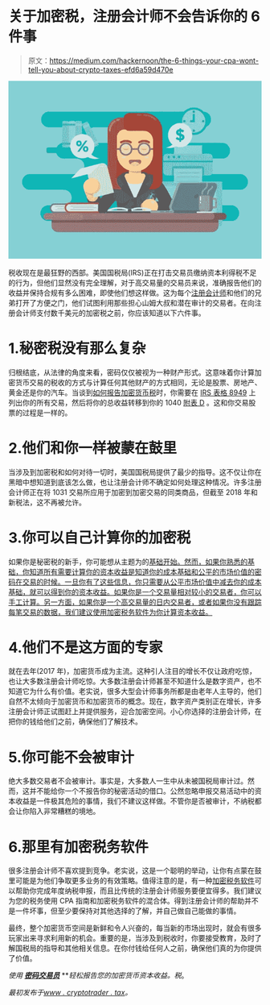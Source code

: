 # 关于加密税，注册会计师不会告诉你的 6 件事

> 原文：<https://medium.com/hackernoon/the-6-things-your-cpa-wont-tell-you-about-crypto-taxes-efd6a59d470e>

![](img/f3588cb28c3e23b563d32cd8872eb13d.png)

税收现在是最狂野的西部。美国国税局(IRS)正在打击交易员缴纳资本利得税不足的行为，但他们显然没有完全理解，对于高交易量的交易员来说，准确报告他们的收益并保持合规有多么困难，即使他们想这样做。这为每个[注册会计师](https://hackernoon.com/tagged/cpa)和他们的兄弟打开了方便之门，他们试图利用那些担心山姆大叔和潜在审计的交易者。在向注册会计师支付数千美元的加密税之前，你应该知道以下六件事。

# 1.秘密税没有那么复杂

归根结底，从法律的角度来看，密码仅仅被视为一种财产形式。这意味着你计算加密货币交易的税收的方式与计算任何其他财产的方式相同，无论是股票、房地产、黄金还是你的汽车。当谈到[如何报告加密货币税](https://www.cryptotrader.tax/trading/how-to-report-cryptocurrency-on-taxes/)时，你需要在 [IRS 表格 8949](https://www.irs.gov/pub/irs-pdf/f8949.pdf) 上列出你的所有交易，然后将你的总收益转移到你的 1040 [附表 D](https://www.irs.gov/forms-pubs/about-schedule-d-form-1040-capital-gains-and-losses) 。这和你交易股票的过程是一样的。

# 2.他们和你一样被蒙在鼓里

当涉及到加密税和如何对待一切时，美国国税局提供了最少的指导。这不仅让你在黑暗中想知道到底该怎么做，也让注册会计师不确定如何处理这种情况。许多注册会计师正在将 1031 交易所应用于加密到加密交易的同类商品，但截至 2018 年和新税法，这不再被允许。

# 3.你可以自己计算你的加密税

如果你是秘密税的新手，你可能想从主题为的[基础开始。然而，如果你熟悉的基础，你知道所有需要计算你的资本收益是知道你的成本基础和公平的市场价值的密码在交易的时候。一旦你有了这些信息，你只需要从公平市场价值中减去你的成本基础，就可以得到你的资本收益。如果你是一个交易量相对较小的交易者，你可以手工计算。另一方面，如果你是一个高交易量的日内交易者，或者如果你没有跟踪每笔交易的数据，我们建议使用加密税务软件为你计算资本收益。](https://www.cryptotrader.tax/trading/the-traders-guide-to-cryptocurrency-taxes/)

# 4.他们不是这方面的专家

就在去年(2017 年)，加密货币成为主流。这种引人注目的增长不仅让政府吃惊，也让大多数注册会计师吃惊。大多数注册会计师甚至不知道什么是数字资产，也不知道它为什么有价值。老实说，很多大型会计师事务所都是由老年人主导的，他们自然不太倾向于加密货币和加密货币的概念。现在，数字资产类别正在增长，许多注册会计师正试图赶上并提供服务，迎合加密空间。小心你选择的注册会计师，在把你的钱给他们之前，确保他们了解技术。

# 5.你可能不会被审计

绝大多数交易者不会被审计。事实是，大多数人一生中从未被国税局审计过。然而，这并不能给你一个不报告你的秘密活动的借口。公然忽略申报交易活动中的资本收益是一件极其危险的事情，我们不建议这样做。不管你是否被审计，不纳税都会让你陷入非常糟糕的境地。

# 6.那里有加密税务软件

很多注册会计师不喜欢提到竞争。老实说，这是一个聪明的举动，让你有点蒙在鼓里可能是为他们争取更多业务的有效策略。值得注意的是，有一种[加密税务软件](https://www.cryptotrader.tax/)可以帮助你完成年度纳税申报，而且比传统的注册会计师服务要便宜得多。我们建议为您的税务使用 CPA 指南和加密税务软件的混合体。得到注册会计师的帮助并不是一件坏事，但至少要保持对其他选择的了解，并自己做自己能做的事情。

最终，整个加密货币空间是新鲜和令人兴奋的，每当新的市场出现时，就会有很多玩家出来寻求利用新的机会。重要的是，当涉及到税收时，你要接受教育，及时了解国税局的指导和其他相关信息。在你付钱给任何人之前，确保他们真的为你提供了价值。

*使用* [***密码交易员***](https://www.cryptotrader.tax) ***轻松报告您的加密货币资本收益。*税**。

*最初发布于*[*www . cryptotrader . tax*](https://www.cryptotrader.tax/blog/the-6-things-your-cpa-wont-tell-you-about-crypto-taxes)*。*
